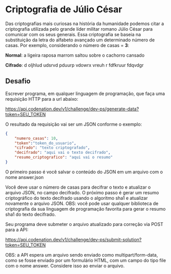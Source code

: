 # Criptografia de Júlio César

Das criptografias mais curiosas na história da humanidade podemos citar a criptografia utilizada pelo grande líder militar romano Júlio César para comunicar com os seus generais. Essa criptografia se baseia na substituição da letra do alfabeto avançado um determinado número de casas. Por exemplo, considerando o número de casas = **3**:

**Normal**: a ligeira raposa marrom saltou sobre o cachorro cansado

**Cifrado**: d oljhlud udsrvd pduurp vdowrx vreuh r fdfkruur fdqvdgr

## Desafio

Escrever programa, em qualquer linguagem de programação, que faça uma requisição HTTP para a url abaixo:

<https://api.codenation.dev/v1/challenge/dev-ps/generate-data?token=SEU_TOKEN>

O resultado da requisição vai ser um JSON conforme o exemplo:

```json
{
    "numero_casas": 10,
    "token":"token_do_usuario",
    "cifrado": "texto criptografado",
    "decifrado": "aqui vai o texto decifrado",
    "resumo_criptografico": "aqui vai o resumo"
}
```

O primeiro passo é você salvar o conteúdo do JSON em um arquivo com o nome answer.json

Você deve usar o número de casas para decifrar o texto e atualizar o arquivo JSON, no campo decifrado. O próximo passo é gerar um resumo criptográfico do texto decifrado usando o algoritmo sha1 e atualizar novamente o arquivo JSON. OBS: você pode usar qualquer biblioteca de criptografia da sua linguagem de programação favorita para gerar o resumo sha1 do texto decifrado.

Seu programa deve submeter o arquivo atualizado para correção via POST para a API:

<https://api.codenation.dev/v1/challenge/dev-ps/submit-solution?token=SEU_TOKEN>

OBS: a API espera um arquivo sendo enviado como multipart/form-data, como se fosse enviado por um formulário HTML, com um campo do tipo file com o nome answer. Considere isso ao enviar o arquivo.